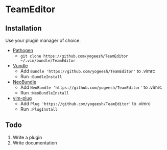 # TeamEditor 

## Installation

Use your plugin manager of choice.

- [Pathogen](https://github.com/tpope/vim-pathogen)
  - `git clone https://github.com/yogeesh/TeamEditor ~/.vim/bundle/TeamEditor`
- [Vundle](https://github.com/gmarik/vundle)
  - Add `Bundle 'https://github.com/yogeesh/TeamEditor'` to .vimrc
  - Run `:BundleInstall`
- [NeoBundle](https://github.com/Shougo/neobundle.vim)
  - Add `NeoBundle 'https://github.com/yogeesh/TeamEditor'` to .vimrc
  - Run `:NeoBundleInstall`
- [vim-plug](https://github.com/junegunn/vim-plug)
  - Add `Plug 'https://github.com/yogeesh/TeamEditor'` to .vimrc
  - Run `:PlugInstall`

## Todo

1. Write a plugin
2. Write documentation
